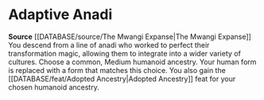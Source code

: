 ﻿---
id: '156'
name: Adaptive Anadi
rarity: Common
rus_type_level: null
source: '[[DATABASE/source/The Mwangi Expanse|The Mwangi Expanse]]'
trait: null
type: Heritage

---
# Adaptive Anadi

**Source** [[DATABASE/source/The Mwangi Expanse|The Mwangi Expanse]] 
You descend from a line of anadi who worked to perfect their transformation magic, allowing them to integrate into a wider variety of cultures. Choose a common, Medium humanoid ancestry. Your human form is replaced with a form that matches this choice. You also gain the [[DATABASE/feat/Adopted Ancestry|Adopted Ancestry]] feat for your chosen humanoid ancestry.